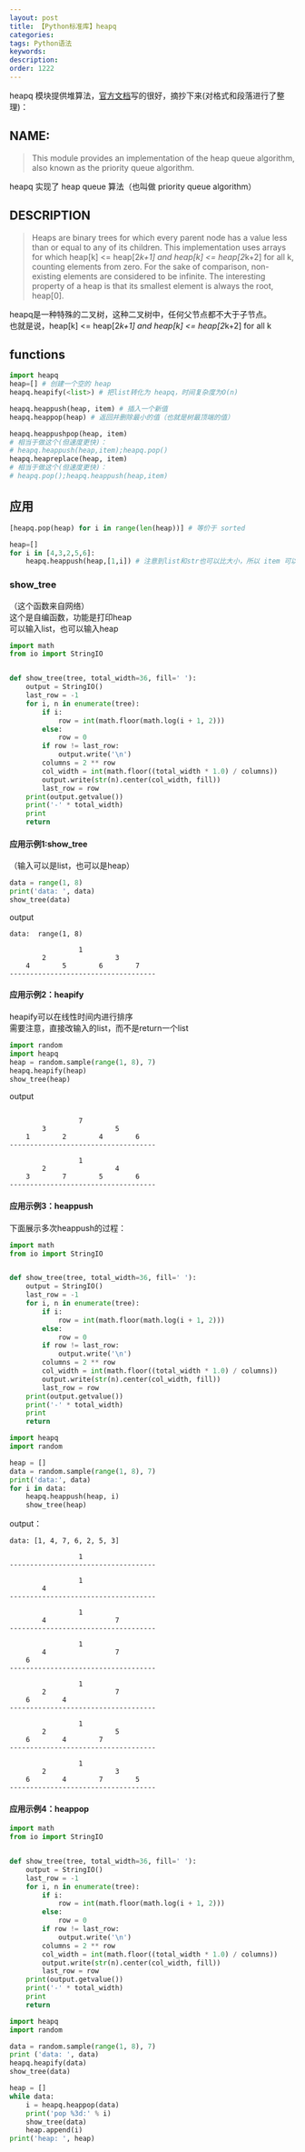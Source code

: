 ```yaml
---
layout: post
title: 【Python标准库】heapq
categories:
tags: Python语法
keywords:
description:
order: 1222
---
```


heapq 模块提供堆算法，[官方文档](https://docs.python.org/3.5/library/heapq.html?highlight=heapq)写的很好，摘抄下来(对格式和段落进行了整理)：  

## NAME:  
>This module provides an implementation of the heap queue algorithm, also known as the priority queue algorithm.  

heapq 实现了 heap queue 算法（也叫做 priority queue algorithm）

## DESCRIPTION
>Heaps are binary trees for which every parent node has a value less than or equal to any of its children. This implementation uses arrays for which heap[k] <= heap[2*k+1] and heap[k] <= heap[2*k+2] for all k, counting elements from zero. For the sake of comparison, non-existing elements are considered to be infinite. The interesting property of a heap is that its smallest element is always the root, heap[0].  

heapq是一种特殊的二叉树，这种二叉树中，任何父节点都不大于子节点。  
也就是说，heap[k] <= heap[2*k+1] and heap[k] <= heap[2*k+2] for all k  


## functions  
```py
import heapq
heap=[] # 创建一个空的 heap
heapq.heapify(<list>) # 把list转化为 heapq，时间复杂度为O(n)

heapq.heappush(heap, item) # 插入一个新值
heapq.heappop(heap) # 返回并删除最小的值（也就是树最顶端的值）

heapq.heappushpop(heap, item)
# 相当于做这个(但速度更快)：
# heapq.heappush(heap,item);heapq.pop()
heapq.heapreplace(heap, item)
# 相当于做这个(但速度更快)：
# heapq.pop();heapq.heappush(heap,item)
```



## 应用
```py
[heapq.pop(heap) for i in range(len(heap))] # 等价于 sorted

heap=[]
for i in [4,3,2,5,6]:
    heapq.heappush(heap,[1,i]) # 注意到list和str也可以比大小，所以 item 可以是 list, str
```


### show_tree
（这个函数来自网络）  
这个是自编函数，功能是打印heap  
可以输入list，也可以输入heap  
```py
import math
from io import StringIO


def show_tree(tree, total_width=36, fill=' '):
    output = StringIO()
    last_row = -1
    for i, n in enumerate(tree):
        if i:
            row = int(math.floor(math.log(i + 1, 2)))
        else:
            row = 0
        if row != last_row:
            output.write('\n')
        columns = 2 ** row
        col_width = int(math.floor((total_width * 1.0) / columns))
        output.write(str(n).center(col_width, fill))
        last_row = row
    print(output.getvalue())
    print('-' * total_width)
    print
    return
```

#### 应用示例1:show_tree
（输入可以是list，也可以是heap）  
```py
data = range(1, 8)
print('data: ', data)
show_tree(data)
```

output
```
data:  range(1, 8)

                 1                  
        2                 3         
    4        5        6        7    
------------------------------------
```

#### 应用示例2：heapify

heapify可以在线性时间内进行排序  
需要注意，直接改输入的list，而不是return一个list  

```py
import random
import heapq
heap = random.sample(range(1, 8), 7)
heapq.heapify(heap)
show_tree(heap)
```

output  
```

                 7                  
        3                 5         
    1        2        4        6    
------------------------------------

                 1                  
        2                 4         
    3        7        5        6    
------------------------------------
```

#### 应用示例3：heappush

下面展示多次heappush的过程：  

```py
import math
from io import StringIO


def show_tree(tree, total_width=36, fill=' '):
    output = StringIO()
    last_row = -1
    for i, n in enumerate(tree):
        if i:
            row = int(math.floor(math.log(i + 1, 2)))
        else:
            row = 0
        if row != last_row:
            output.write('\n')
        columns = 2 ** row
        col_width = int(math.floor((total_width * 1.0) / columns))
        output.write(str(n).center(col_width, fill))
        last_row = row
    print(output.getvalue())
    print('-' * total_width)
    print
    return

import heapq
import random

heap = []
data = random.sample(range(1, 8), 7)
print('data:', data)
for i in data:
    heapq.heappush(heap, i)
    show_tree(heap)
```

output：  

```
data: [1, 4, 7, 6, 2, 5, 3]

                 1                  
------------------------------------

                 1                  
        4         
------------------------------------

                 1                  
        4                 7         
------------------------------------

                 1                  
        4                 7         
    6    
------------------------------------

                 1                  
        2                 7         
    6        4    
------------------------------------

                 1                  
        2                 5         
    6        4        7    
------------------------------------

                 1                  
        2                 3         
    6        4        7        5    
------------------------------------
```

#### 应用示例4：heappop

```py
import math
from io import StringIO


def show_tree(tree, total_width=36, fill=' '):
    output = StringIO()
    last_row = -1
    for i, n in enumerate(tree):
        if i:
            row = int(math.floor(math.log(i + 1, 2)))
        else:
            row = 0
        if row != last_row:
            output.write('\n')
        columns = 2 ** row
        col_width = int(math.floor((total_width * 1.0) / columns))
        output.write(str(n).center(col_width, fill))
        last_row = row
    print(output.getvalue())
    print('-' * total_width)
    print
    return

import heapq
import random

data = random.sample(range(1, 8), 7)
print ('data: ', data)
heapq.heapify(data)
show_tree(data)

heap = []
while data:
    i = heapq.heappop(data)
    print('pop %3d:' % i)
    show_tree(data)
    heap.append(i)
print('heap: ', heap)
```
